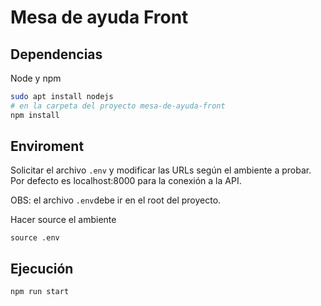 # Mesa de ayuda Front

## Dependencias

Node y npm
```sh
sudo apt install nodejs
# en la carpeta del proyecto mesa-de-ayuda-front
npm install
```

## Enviroment
Solicitar el archivo `.env` y modificar las URLs según el ambiente a probar.
Por defecto es localhost:8000 para la conexión a la API.


OBS: el archivo `.env`debe ir en el root del proyecto.

Hacer source el ambiente
```
source .env
```

## Ejecución
```
npm run start
```


